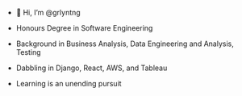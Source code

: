 - 👋 Hi, I’m @grlyntng
- Honours Degree in Software Engineering
- Background in Business Analysis, Data Engineering and Analysis, Testing
- Dabbling in Django, React, AWS, and Tableau

- Learning is an unending pursuit
<!---
grlyntng/grlyntng is a ✨ special ✨ repository because its `README.md` (this file) appears on your GitHub profile.
You can click the Preview link to take a look at your changes.
--->  
